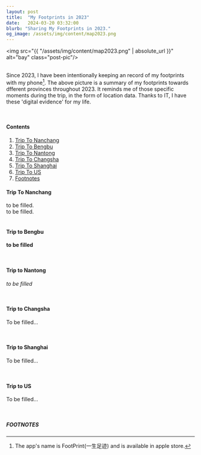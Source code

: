```yaml
---
layout: post
title:  "My Footprints in 2023"
date:   2024-03-20 03:32:00
blurb: "Sharing My Footprints in 2023."
og_image: /assets/img/content/map2023.png
---
```


<img src="{{ "/assets/img/content/map2023.png" | absolute_url }}" alt="bay" class="post-pic"/>
<br />
<br />

Since 2023, I have been intentionally keeping an record of my footprints with my phone[^1]. The above picture is a summary of my footprints towards dfferent provinces throughout 2023. It reminds me of those specific moments during the trip, in the form of location data. Thanks to IT, I have these 'digital evidence' for my life.

<br />


#### Contents
1. [Trip To Nanchang](#trip-to-nanchang)
2. [Trip To Bengbu](#trip-to-bengbu)
3. [Trip To Nantong](#trip-to-nantong)
4. [Trip To Changsha](#trip-to-changsha)
5. [Trip To Shanghai](#trip-to-shanghai)
6. [Trip To US](#trip-to-US)
7. [Footnotes](#footnotes)

#### Trip To Nanchang
to be filled.
<br />
to be filled.
<br />
<br />

#### Trip to Bengbu
**to be filled**

<br />

#### Trip to Nantong
*to be filled* 

<br />

#### Trip to Changsha
To be filled...

<br />

#### Trip to Shanghai
To be filled...

<br />

#### Trip to US
To be filled...

<br />


##### FOOTNOTES

[^1]: The app's name is FootPrint(一生足迹) and is available in apple store.

